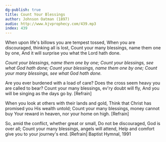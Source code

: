 ```yaml
---
dg-publish: true
title: Count Your Blessings
author: Johnson Oatman (1897)
audio: http://www.kjvprophecy.com/439.mp3
index: 439
---
```


When upon life's billows you are tempest tossed,
When you are discouraged, thinking all is lost,
Count your many blessings, name them one by one,
And it will surprise you what the Lord hath done.

*Count your blessings, name them one by one;
Count your blessings, see what God hath done;
Count your blessings, name them one by one;
Count your many blessings, see what God hath done.*

Are you ever burdened with a load of care?
Does the cross seem heavy you are called to bear?
Count your many blessings, ev'ry doubt will fly,
And you will be singing as the days go by. [Refrain]

When you look at others with their lands and gold,
Think that Christ has promised you His wealth untold;
Count your many blessings, money cannot buy
Your reward in heaven, nor your home on high. [Refrain]

So, amid the conflict, whether great or small,
Do not be discouraged, God is over all;
Count your many blessings, angels will attend,
Help and comfort give you to your journey's end. [Refrain]
Baptist Hymnal, 1991